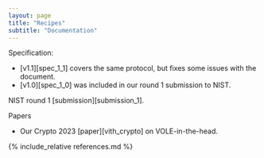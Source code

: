 ```yaml
---
layout: page
title: "Recipes"
subtitle: "Documentation"
---
```


Specification:

- [v1.1][spec_1_1] covers the same protocol, but fixes some issues with the document.
- [v1.0][spec_1_0] was included in our round 1 submission to NIST.

NIST round 1 [submission][submission_1].

Papers

- Our Crypto 2023 [paper][vith_crypto] on VOLE-in-the-head.

{% include_relative references.md %}
